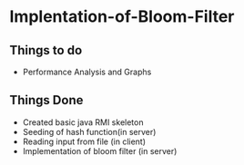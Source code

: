 # Implentation-of-Bloom-Filter

## Things to do
 
- Performance Analysis and Graphs


## Things Done

- Created basic java RMI skeleton
- Seeding of hash function(in server)
- Reading input from file (in client)
- Implementation of bloom filter (in server)
